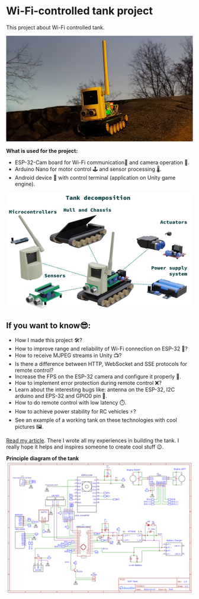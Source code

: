 # Wi-Fi-controlled tank project
This project about Wi-Fi controlled tank.

![](./Pictures/main.jpg)

**What is used for the project:**
 - ESP-32-Cam board for Wi-Fi communication📡  and camera operation 🎥.
 - Arduino Nano for motor control 🕹️ and sensor processing 🌡️.
 - Android device 📱 with control terminal (application on Unity game engine).

![](./Pictures/decompose.jpg)

## If you want to know😎:

 - How I made this project 🛠️?
 - How to improve range and reliability of Wi-Fi connection on ESP-32 🚀?
 - How to receive MJPEG streams in Unity 📺?
 - Is there a difference between HTTP, WebSocket and SSE protocols for remote control?
 - Increase the FPS on the ESP-32 camera and configure it properly 🚀.
 - How to implement error protection during remote control ❌?
 - Learn about the interesting bugs like: antenna on the ESP-32, I2C arduino and EPS-32 and GPIO0 pin 🐞.
 - How to do remote control with low latency ⏱️.
 - How to achieve power stability for RC vehicles ⚡?
 - See an example of a working tank on these technologies with cool pictures 🖼️.

[Read my article](https://www.hackster.io/twfi/how-to-create-a-wi-fi-tank-with-a-camera-c17e5e). There I wrote all my experiences in building the tank. I really hope it helps and inspires someone to create cool stuff 😉.


**Principle diagram of the tank**
![](./Pictures/shematic.png)
